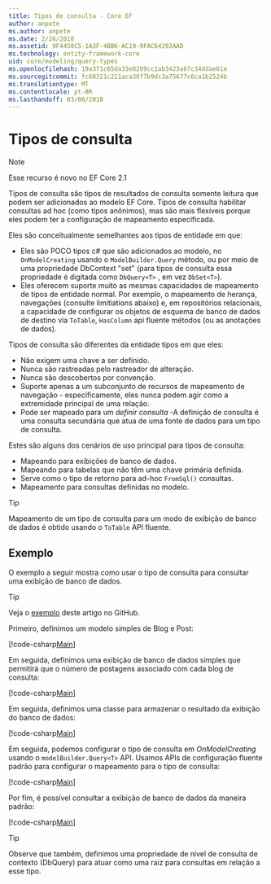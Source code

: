 ```yaml
---
title: Tipos de consulta - Core EF
author: anpete
ms.author: anpete
ms.date: 2/26/2018
ms.assetid: 9F4450C5-1A3F-4BB6-AC19-9FAC64292AAD
ms.technology: entity-framework-core
uid: core/modeling/query-types
ms.openlocfilehash: 19a371c65da33e8209cc1ab3423a67c34ddae61e
ms.sourcegitcommit: fc68321c211aca38f7b9dc3a75677c6ca1b2524b
ms.translationtype: MT
ms.contentlocale: pt-BR
ms.lasthandoff: 03/08/2018
---
```

# <a name="query-types"></a>Tipos de consulta
> [!NOTE]
> Esse recurso é novo no EF Core 2.1

Tipos de consulta são tipos de resultados de consulta somente leitura que podem ser adicionados ao modelo EF Core. Tipos de consulta habilitar consultas ad hoc (como tipos anônimos), mas são mais flexíveis porque eles podem ter a configuração de mapeamento especificada.

Eles são conceitualmente semelhantes aos tipos de entidade em que:

- Eles são POCO tipos c# que são adicionados ao modelo, no ```OnModelCreating``` usando o ```ModelBuilder.Query``` método, ou por meio de uma propriedade DbContext "set" (para tipos de consulta essa propriedade é digitada como ```DbQuery<T>``` , em vez ```DbSet<T>```).
- Eles oferecem suporte muito as mesmas capacidades de mapeamento de tipos de entidade normal. Por exemplo, o mapeamento de herança, navegações (consulte limitiations abaixo) e, em repositórios relacionais, a capacidade de configurar os objetos de esquema de banco de dados de destino via ```ToTable```, ```HasColumn``` api fluente métodos (ou as anotações de dados).

Tipos de consulta são diferentes da entidade tipos em que eles:

- Não exigem uma chave a ser definido.
- Nunca são rastreadas pelo rastreador de alteração.
- Nunca são descobertos por convenção.
- Suporte apenas a um subconjunto de recursos de mapeamento de navegação - especificamente, eles nunca podem agir como a extremidade principal de uma relação.
- Pode ser mapeado para um _definir consulta_ -A definição de consulta é uma consulta secundária que atua de uma fonte de dados para um tipo de consulta.

Estes são alguns dos cenários de uso principal para tipos de consulta:

- Mapeando para exibições de banco de dados.
- Mapeando para tabelas que não têm uma chave primária definida.
- Serve como o tipo de retorno para ad-hoc ```FromSql()``` consultas.
- Mapeamento para consultas definidas no modelo.

> [!TIP]
> Mapeamento de um tipo de consulta para um modo de exibição de banco de dados é obtido usando o ```ToTable``` API fluente.

## <a name="example"></a>Exemplo

O exemplo a seguir mostra como usar o tipo de consulta para consultar uma exibição de banco de dados.

> [!TIP]
> Veja o [exemplo](https://github.com/aspnet/EntityFrameworkCore/tree/dev/samples/QueryTypes) deste artigo no GitHub.

Primeiro, definimos um modelo simples de Blog e Post:

[!code-csharp[Main](../../../efcore-dev/samples/QueryTypes/Program.cs#Entities)]

Em seguida, definimos uma exibição de banco de dados simples que permitirá que o número de postagens associado com cada blog de consulta:

[!code-csharp[Main](../../../efcore-dev/samples/QueryTypes/Program.cs#View)]

Em seguida, definimos uma classe para armazenar o resultado da exibição do banco de dados:

[!code-csharp[Main](../../../efcore-dev/samples/QueryTypes/Program.cs#QueryType)]

Em seguida, podemos configurar o tipo de consulta em _OnModelCreating_ usando o ```modelBuilder.Query<T>``` API.
Usamos APIs de configuração fluente padrão para configurar o mapeamento para o tipo de consulta:

[!code-csharp[Main](../../../efcore-dev/samples/QueryTypes/Program.cs#Configuration)]

Por fim, é possível consultar a exibição de banco de dados da maneira padrão:

[!code-csharp[Main](../../../efcore-dev/samples/QueryTypes/Program.cs#Query)]

> [!TIP]
> Observe que também, definimos uma propriedade de nível de consulta de contexto (DbQuery) para atuar como uma raiz para consultas em relação a esse tipo.
